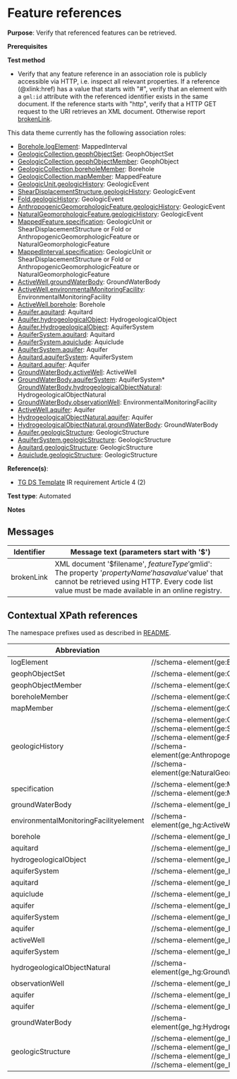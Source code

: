 # Feature references

**Purpose**: Verify that referenced features can be retrieved.

**Prerequisites**

**Test method**

* Verify that any feature reference in an association role is publicly accessible via HTTP, i.e. inspect all relevant properties. If a reference (@xlink:href) has a value that starts with "#", verify that an element with a `gml:id` attribute with the referenced identifier exists in the same document. If the reference starts with "http", verify that a HTTP GET request to the URI retrieves an XML document. Otherwise report [brokenLink](#brokenLink).

This data theme currently has the following association roles:

* [Borehole.logElement](#logElement): MappedInterval
* [GeologicCollection.geophObjectSet](#geophObjectSet): GeophObjectSet
* [GeologicCollection.geophObjectMember](#geophObjectMember): GeophObject
* [GeologicCollection.boreholeMember](#boreholeMember): Borehole
* [GeologicCollection.mapMember](#mapMember): MappedFeature
* [GeologicUnit.geologicHistory](#geologicHistory): GeologicEvent
* [ShearDisplacementStructure.geologicHistory](#geologicHistory): GeologicEvent
* [Fold.geologicHistory](#geologicHistory): GeologicEvent
* [AnthropogenicGeomorphologicFeature.geologicHistory](#geologicHistory): GeologicEvent
* [NaturalGeomorphologicFeature.geologicHistory](#geologicHistory): GeologicEvent
* [MappedFeature.specification](#specification): GeologicUnit or ShearDisplacementStructure or Fold or AnthropogenicGeomorphologicFeature or NaturalGeomorphologicFeature
* [MappedInterval.specification](#specification): GeologicUnit or ShearDisplacementStructure or Fold or AnthropogenicGeomorphologicFeature or NaturalGeomorphologicFeature
* [ActiveWell.groundWaterBody](#groundWaterBody): GroundWaterBody
* [ActiveWell.environmentalMonitoringFacility](#environmentalMonitoringFacility): EnvironmentalMonitoringFacility
* [ActiveWell.borehole](#borehole): Borehole
* [Aquifer.aquitard](#aquitard): Aquitard
* [Aquifer.hydrogeologicalObject](#hydrogeologicalObject): HydrogeologicalObject
* [Aquifer.HydrogeologicalObject](#HydrogeologicalObject): AquiferSystem
* [AquiferSystem.aquitard](#aquitard2): Aquitard
* [AquiferSystem.aquiclude](#aquiclude): Aquiclude
* [AquiferSystem.aquifer](#aquifer): Aquifer
* [Aquitard.aquiferSystem](#aquiferSystem): AquiferSystem
* [Aquitard.aquifer](#aquifer2): Aquifer 
* [GroundWaterBody.activeWell](#activeWell): ActiveWell
* [GroundWaterBody.aquiferSystem](#aquiferSystem): AquiferSystem* [GroundWaterBody.hydrogeologicalObjectNatural](#hydrogeologicalObjectNatural): HydrogeologicalObjectNatural
* [GroundWaterBody.observationWell](#observationWell): EnvironmentalMonitoringFacility
* [ActiveWell.aquifer](#aquifer3): Aquifer
* [HydrogeologicalObjectNatural.aquifer](#aquifer4): Aquifer
* [HydrogeologicalObjectNatural.groundWaterBody](#groundWaterBody2): GroundWaterBody
* [Aquifer.geologicStructure](#geologicStructure): GeologicStructure
* [AquiferSystem.geologicStructure](#geologicStructure): GeologicStructure
* [Aquitard.geologicStructure](#geologicStructure): GeologicStructure
* [Aquiclude.geologicStructure](#geologicStructure): GeologicStructure


**Reference(s)**: 

* [TG DS Template](./README.md#ref_TG_DS_tmpl) IR requirement Article 4 (2)

**Test type**: Automated

**Notes**

## Messages

Identifier  |  Message text (parameters start with '$')
---------------------------------------------------------- | -------------------------------------------------------------------------
brokenLink <a name="brokenLink"/>  |  XML document '$filename', $featureType '$gmlid': The property '$propertyName' has a value '$value' that cannot be retrieved using HTTP. Every code list value must be made available in an online registry. 

## Contextual XPath references

The namespace prefixes used as described in [README](./README.md#namespaces).

Abbreviation                         |  XPath expression    | Multiplicity    | Voidable
------------------------------------ | ---------------------|-----------------|------------
logElement <a name="logElement"></a> | //schema-element(ge:Borehole)/ge:logElement/@xlink:href | 1..\* | Yes
geophObjectSet <a name="geophObjectSet"></a> | //schema-element(ge:GeologicCollection)/ge:geophObjectSet/@xlink:href | 1 | Yes
geophObjectMember <a name="geophObjectMember"></a> | //schema-element(ge:GeologicCollection)/ge:geophObjectMember/@xlink:href | 1 | Yes
boreholeMember <a name="boreholeMember"></a> | //schema-element(ge:GeologicCollection)/ge:boreholeMember/@xlink:href | 1..\* | Yes
mapMember <a name="mapMember"></a> | //schema-element(ge:GeologicCollection)/ge:mapMember/@xlink:href | 1..\* | Yes
geologicHistory <a name="geologicHistory"></a> | //schema-element(ge:GeologicUnit)/ge:geologicHistory/@xlink:href <br> //schema-element(ge:ShearDisplacementStructure)/ge:geologicHistory/@xlink:href <br> //schema-element(ge:Fold)/ge:geologicHistory/@xlink:href <br> //schema-element(ge:AnthropogenicGeomorphologicFeature)/ge:geologicHistory/@xlink:href <br>//schema-element(ge:NaturalGeomorphologicFeature)/ge:geologicHistory/@xlink:href <br> | 1..\* | Yes
specification <a name="specification"></a> | //schema-element(ge:MappedFeature)/ge:specification/@xlink:href <br> //schema-element(ge:MappedInterval)/ge:specification/@xlink:href | 1 | No
groundWaterBody <a name="groundWaterBody"></a> | //schema-element(ge_hg:ActiveWell)/ge_hg:groundWaterBody/@xlink:href | 0..\* | Yes
environmentalMonitoringFacilityelement <a name="element"></a> | //schema-element(ge_hg:ActiveWell)/ge_hg:environmentalMonitoringFacility/@xlink:href | 0..1 | Yes
borehole <a name="borehole"></a> | //schema-element(ge_hg:ActiveWell)/ge_hg:borehole/@xlink:href | 0..1 | Yes
aquitard <a name="aquitard"></a> | //schema-element(ge_hg:Aquifer)/ge_hg:aquitard/@xlink:href | 0..\* | Yes
hydrogeologicalObject <a name="hydrogeologicalObject"></a> | //schema-element(ge_hg:Aquifer)/ge_hg:hydrogeologicalObject/@xlink:href | 0..\* | Yes
aquiferSystem <a name="aquiferSystem"></a> | //schema-element(ge_hg:Aquifer)/ge_hg:aquiferSystem/@xlink:href | 0..1 | Yes
aquitard <a name="aquitard2"></a> | //schema-element(ge_hg:AquiferSystem)/ge_hg:aquitard/@xlink:href | 0..\* | Yes
aquiclude <a name="aquiclude"></a> | //schema-element(ge_hg:AquiferSystem)/ge_hg:aquiclude/@xlink:href | 0..\* | Yes
aquifer <a name="aquifer"></a> | //schema-element(ge_hg:AquiferSystem)/ge_hg:aquifer/@xlink:href | 0..\* | Yes
aquiferSystem <a name="aquiferSystem"></a> | //schema-element(ge_hg:Aquitard)/ge_hg:aquiferSystem/@xlink:href | 0..1 | Yes
aquifer <a name="aquifer2"></a> | //schema-element(ge_hg:Aquitard)/ge_hg:aquifer/@xlink:href | 0..\* | Yes
activeWell <a name="activeWell"></a> | //schema-element(ge_hg:GroundWaterBody)/ge_hg:activeWell/@xlink:href | 0..\* | Yes
aquiferSystem <a name="aquiferSystem"></a> | //schema-element(ge_hg:GroundWaterBody)/ge_hg:aquiferSystem/@xlink:href | 0..1 | Yes
hydrogeologicalObjectNatural <a name="hydrogeologicalObjectNatural"></a> | //schema-element(ge_hg:GroundWaterBody)/ge_hg:hydrogeologicalObjectNatural/@xlink:href | 0..\* | Yes
observationWell <a name="observationWell"></a> | //schema-element(ge_hg:GroundWaterBody)/ge_hg:observationWell/@xlink:href | 0..\* | Yes
aquifer <a name="aquifer3"></a> | //schema-element(ge_hg:ActiveWell)/ge_hg:aquifer/@xlink:href | 0..1 | Yes
aquifer <a name="aquifer4"></a> | //schema-element(ge_hg:HydrogeologicalObjectNatural)/ge_hg:aquifer/@xlink:href | 0..1 | Yes
groundWaterBody <a name="groundWaterBody2"></a> | //schema-element(ge_hg:HydrogeologicalObjectNatural)/ge_hg:groundWaterBody/@xlink:href | 0..1 | Yes
geologicStructure <a name="geologicStructure"></a> | //schema-element(ge_hg:Aquifer)/ge_hg:geologicStructure/@xlink:href <br> //schema-element(ge_hg:AquiferSystem)/ge_hg:geologicStructure/@xlink:href <br> //schema-element(ge_hg:Aquitard)/ge_hg:geologicStructure/@xlink:href <br> //schema-element(ge_hg:Aquiclude)/ge_hg:geologicStructure/@xlink:href | 0..\* | Yes
